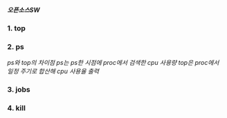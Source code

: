 ##### 오픈소스SW

### 1. top

### 2. ps

*ps와 top의 차이점
ps는 ps한 시점에 proc에서 검색한 cpu 사용량
top은 proc에서 일정 주기로 합산해 cpu 사용율 출력*

### 3.  jobs

### 4.  kill
